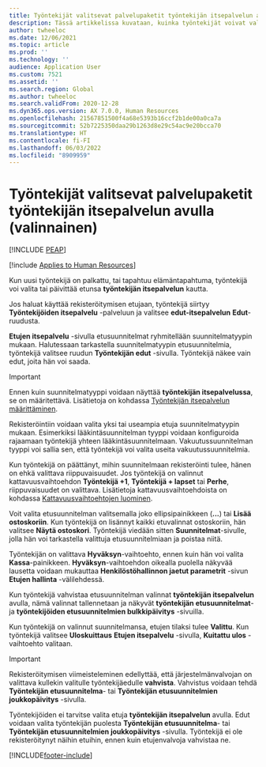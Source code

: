 ```yaml
---
title: Työntekijät valitsevat palvelupaketit työntekijän itsepalvelun avulla (valinnainen)
description: Tässä artikkelissa kuvataan, kuinka työntekijät voivat valita tai päivittää etujaan.
author: twheeloc
ms.date: 12/06/2021
ms.topic: article
ms.prod: ''
ms.technology: ''
audience: Application User
ms.custom: 7521
ms.assetid: ''
ms.search.region: Global
ms.author: twheeloc
ms.search.validFrom: 2020-12-28
ms.dyn365.ops.version: AX 7.0.0, Human Resources
ms.openlocfilehash: 21567851500f4a68e5393b16ccf2b1de00a0ca7a
ms.sourcegitcommit: 52b7225350daa29b1263d8e29c54ac9e20bcca70
ms.translationtype: HT
ms.contentlocale: fi-FI
ms.lasthandoff: 06/03/2022
ms.locfileid: "8909959"
---
```

# <a name="employees-select-plans-by-using-employee-self-service-optional"></a>Työntekijät valitsevat palvelupaketit työntekijän itsepalvelun avulla (valinnainen)


[!INCLUDE [PEAP](../includes/peap-2.md)]

[!include [Applies to Human Resources](../includes/applies-to-hr.md)]

Kun uusi työntekijä on palkattu, tai tapahtuu elämäntapahtuma, työntekijä voi valita tai päivittää etunsa **työntekijän itsepalvelun** kautta.

Jos haluat käyttää rekisteröitymisen etujaan, työntekijä siirtyy **Työntekijöiden itsepalvelu** -palveluun ja valitsee **edut-itsepalvelun** **Edut**-ruudusta.

**Etujen itsepalvelu** -sivulla etusuunnitelmat ryhmitellään suunnitelmatyypin mukaan. Halutessaan tarkastella suunnitelmatyypin etusuunnitelmia, työntekijä valitsee ruudun **Työntekijän edut** -sivulla. Työntekijä näkee vain edut, joita hän voi saada.

> [!IMPORTANT]
> Ennen kuin suunnitelmatyyppi voidaan näyttää **työntekijän itsepalvelussa**, se on määritettävä. Lisätietoja on kohdassa [Työntekijän itsepalvelun määrittäminen](/dynamics365/human-resources/hr-benefits-setup-employee-self-service).

Rekisteröintiin voidaan valita yksi tai useampia etuja suunnitelmatyypin mukaan. Esimerkiksi lääkintäsuunnitelman tyyppi voidaan konfiguroida rajaamaan työntekijä yhteen lääkintäsuunnitelmaan. Vakuutussuunnitelman tyyppi voi sallia sen, että työntekijä voi valita useita vakuutussuunnitelmia.

Kun työntekijä on päättänyt, mihin suunnitelmaan rekisteröinti tulee, hänen on ehkä valittava riippuvaisuudet. Jos työntekijä on valinnut kattavuusvaihtoehdon **Työntekijä +1**, **Työntekijä + lapset** tai **Perhe**, riippuvaisuudet on valittava. Lisätietoja kattavuusvaihtoehdoista on kohdassa [Kattavuusvaihtoehtojen luominen](/dynamics365/human-resources/hr-benefits-setup-coverage-options).

Voit valita etusuunnitelman valitsemalla joko ellipsipainikkeen (**...**) tai **Lisää ostoskoriin**. Kun työntekijä on lisännyt kaikki etuvalinnat ostoskoriin, hän valitsee **Näytä ostoskori**. Työntekijä viedään sitten **Suunnitelmat**-sivulle, jolla hän voi tarkastella valittuja etusuunnitelmiaan ja poistaa niitä.

Työntekijän on valittava **Hyväksyn**-vaihtoehto, ennen kuin hän voi valita **Kassa**-painikkeen. **Hyväksyn**-vaihtoehdon oikealla puolella näkyvää lausetta voidaan mukauttaa **Henkilöstöhallinnon jaetut parametrit** -sivun **Etujen hallinta** -välilehdessä.

Kun työntekijä vahvistaa etusuunnitelman valinnat **työntekijän itsepalvelun** avulla, nämä valinnat tallennetaan ja näkyvät **työntekijän etusuunnitelmat**- ja **työntekijöiden etusuunnitelmien bulkkipäivitys** -sivuilla.

Kun työntekijä on valinnut suunnitelmansa, etujen tilaksi tulee **Valittu**. Kun työntekijä valitsee **Uloskuittaus** **Etujen itsepalvelu** -sivulla, **Kuitattu ulos** -vaihtoehto valitaan.

> [!IMPORTANT]
> Rekisteröitymisen viimeisteleminen edellyttää, että järjestelmänvalvojan on valittava kullekin valitulle työntekijäedulle **vahvista**. Vahvistus voidaan tehdä **Työntekijän etusuunnitelma**- tai **Työntekijän etusuunnitelmien joukkopäivitys** -sivulla.
>

Työntekijöiden ei tarvitse valita etuja **työntekijän itsepalvelun** avulla. Edut voidaan valita työntekijän puolesta **Työntekijän etusuunnitelma**- tai **Työntekijän etusuunnitelmien joukkopäivitys** -sivulla. Työntekijä ei ole rekisteröitynyt näihin etuihin, ennen kuin etujenvalvoja vahvistaa ne.

[!INCLUDE[footer-include](../includes/footer-banner.md)]
